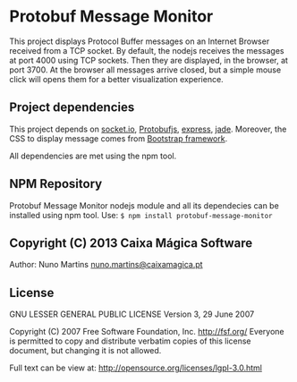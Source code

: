 # Protobuf Message Monitor

This project displays Protocol Buffer messages on an Internet Browser received from a TCP socket.
By default, the nodejs receives the messages at port 4000 using TCP sockets. Then they are displayed, in the browser, at port 3700.
At the browser all messages arrive closed, but a simple mouse click will opens them for a better visualization experience.


## Project dependencies

This project depends on [socket.io](https://npmjs.org/package/socket.io), [Protobufjs](https://npmjs.org/package/protobufjs), [express](https://npmjs.org/package/express), [jade](https://npmjs.org/package/jade).
Moreover, the CSS to display message comes from [Bootstrap framework](http://getbootstrap.com/).

All dependencies are met using the npm tool.

## NPM Repository

Protobuf Message Monitor nodejs module and all its dependecies can be installed using npm tool.
Use:
`$ npm install protobuf-message-monitor `


## Copyright (C) 2013 Caixa Mágica Software

Author:
	Nuno Martins <nuno.martins@caixamagica.pt>

## License
GNU LESSER GENERAL PUBLIC LICENSE
                       Version 3, 29 June 2007

 Copyright (C) 2007 Free Software Foundation, Inc. <http://fsf.org/>
 Everyone is permitted to copy and distribute verbatim copies
 of this license document, but changing it is not allowed.

 Full text can be view at:
 http://opensource.org/licenses/lgpl-3.0.html